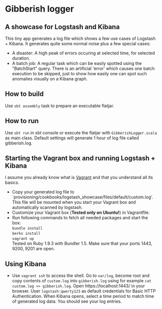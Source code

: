 # Gibberish logger
## A showcase for Logstash and Kibana

 This tiny app generates a log file which shows a few use cases of Logstash + Kibana.
 It generates quite some normal noise plus a few special cases:

 - A disaster: A high peak of errors occuring at selected time, for selected duration.
 - A batch job: A regular task which can be easily spotted using the "BatchStart" query. There is an artificial 'error'
 which causes one batch execution to be skipped, just to show how easily one can spot such anomalies visually on a Kibana
 graph.

## How to build
Use `sbt assembly` task to prepare an executable flatjar.

## How to run
Use `sbt run` in sbt console or execute the flatjar with `GibberishLogger.scala` as main class. Default settings will
generate 1 hour of log file called gibberish.log.

## Starting the Vagrant box and running Logstash + Kibana
I assume you already know what is [Vagrant](http://www.vagrantup.com/) and that you understand all its basics.

* Copy your generated log file to `provisioning/cookbooks/logstash_showcase/files/default/custom.log'. This file will be mounted when you start your Vagrant box and automatically scanned by logstash.
* Customize your Vagrant box (**Tested only on Ubuntu!**) in Vagrantfile.
* Run following commands to fetch all needed packages and start the box:  
`bundle install`  
`berks install`  
`vagrant up`  
Tested on Ruby 1.9.3 with Bundler 1.5. Make sure that your ports 1443, 9200, 9201 are open.

## Using Kibana
* Use `vagrant ssh` to access the shell. Go to `var/log`, become root and copy contents of `custom.log` into `gibberish.log` using for example `cat custom.log >> gibberish.log`.
Open https://localhost:1443/ in your browser. User `logstash:qwerty123` as default credentials for Basic HTTP Authentication. When Kibana opens, select a time period to match time of generated log data. You should see your log entries.
